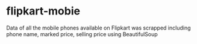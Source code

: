 # flipkart-mobie
Data of all the mobile phones available on Flipkart was scrapped including phone name, marked price, selling price using BeautifulSoup
